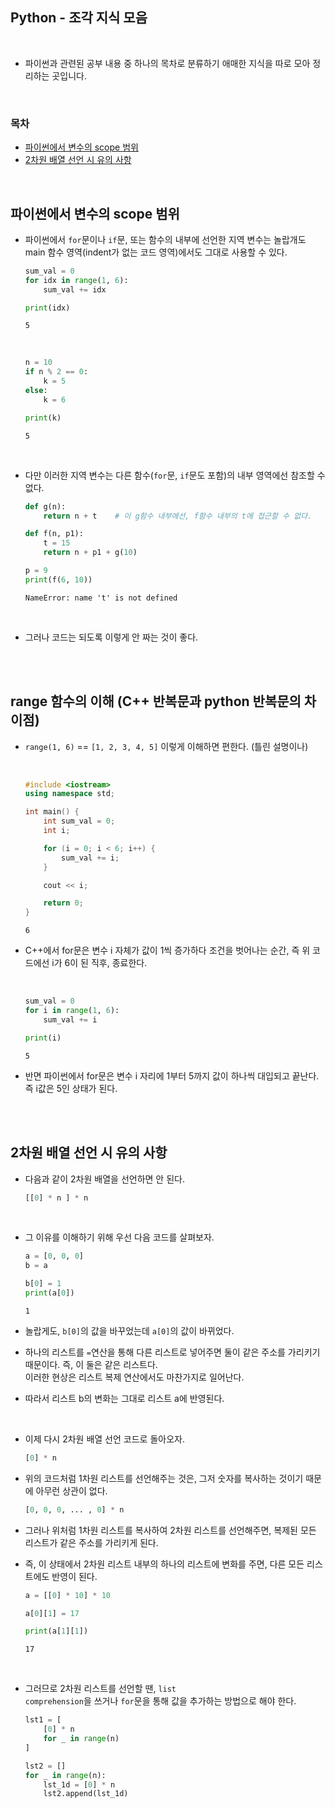 ## Python - 조각 지식 모음

<br/>

* 파이썬과 관련된 공부 내용 중 하나의 목차로 분류하기 애매한 지식을 따로 모아 정리하는 곳입니다.

<br/>

### 목차

* <a href="https://github.com/SangYoonLee1231/TIL/blob/main/Python/python_piece_info.md#%ED%8C%8C%EC%9D%B4%EC%8D%AC%EC%97%90%EC%84%9C-%EB%B3%80%EC%88%98%EC%9D%98-scope-%EB%B2%94%EC%9C%84">파이썬에서 변수의 scope 범위</a>
* <a href="https://github.com/SangYoonLee1231/TIL/blob/main/Python/python_piece_info.md#2%EC%B0%A8%EC%9B%90-%EB%B0%B0%EC%97%B4-%EC%84%A0%EC%96%B8-%EC%8B%9C-%EC%9C%A0%EC%9D%98-%EC%82%AC%ED%95%AD">2차원 배열 선언 시 유의 사항</a>

<br/>

## 파이썬에서 변수의 scope 범위

* 파이썬에서 <code>for</code>문이나 <code>if</code>문, 또는 함수의 내부에 선언한 지역 변수는 놀랍개도 main 함수 영역(indent가 없는 코드 영역)에서도 그대로 사용할 수 있다.


    ```python
    sum_val = 0
    for idx in range(1, 6):
        sum_val += idx

    print(idx)
    ```
    ```
    5
    ```

    <br/>

    ```python
    n = 10
    if n % 2 == 0:
        k = 5
    else:
        k = 6

    print(k)
    ```
    ```
    5
    ```

<br/>

* 다만 이러한 지역 변수는 다른 함수(<code>for</code>문, <code>if</code>문도 포함)의 내부 영역에선 참조할 수 없다.

    ```python
    def g(n):
        return n + t    # 이 g함수 내부에선, f함수 내부의 t에 접근할 수 없다.

    def f(n, p1):
        t = 15
        return n + p1 + g(10)

    p = 9
    print(f(6, 10))
    ```
    ```
    NameError: name 't' is not defined
    ```

<br/>

* 그러나 코드는 되도록 이렇게 안 짜는 것이 좋다.

<br/><br/>

## range 함수의 이해 (C++ 반복문과 python 반복문의 차이점)

* <code>range(1, 6)</code> == <code>[1, 2, 3, 4, 5]</code> 이렇게 이해하면 편한다. (틀린 설명이나)

    <br/>

    ```c++
    #include <iostream>
    using namespace std;

    int main() {
        int sum_val = 0;
        int i;

        for (i = 0; i < 6; i++) {
            sum_val += i;
        }

        cout << i;

        return 0;
    }
    ```
    ```
    6
    ```

* C++에서 for문은 변수 i 자체가 값이 1씩 증가하다 조건을 벗어나는 순간, 즉 위 코드에선 i가 6이 된 직후, 종료한다.

    <br/>

    ```python
    sum_val = 0
    for i in range(1, 6):
        sum_val += i

    print(i)
    ```
    ```
    5
    ```

* 반면 파이썬에서 for문은 변수 i 자리에 1부터 5까지 값이 하나씩 대입되고 끝난다. 즉 i값은 5인 상태가 된다.

<br/><br/>

## 2차원 배열 선언 시 유의 사항

* 다음과 같이 2차원 배열을 선언하면 안 된다.

    ```python
    [[0] * n ] * n
    ```

<br/>

* 그 이유를 이해하기 위해 우선 다음 코드를 살펴보자.

    ```python
    a = [0, 0, 0]
    b = a

    b[0] = 1
    print(a[0])
    ```
    ```
    1
    ```

* 놀랍게도, <code>b[0]</code>의 값을 바꾸었는데 <code>a[0]</code>의 값이 바뀌었다.

* 하나의 리스트를 <code>=</code>연산을 통해 다른 리스트로 넣어주면 둘이 같은 주소를 가리키기 때문이다. 즉, 이 둘은 같은 리스트다.  
이러한 현상은 리스트 복제 연산에서도 마찬가지로 일어난다.

* 따라서 리스트 b의 변화는 그대로 리스트 a에 반영된다.

<br/>

* 이제 다시 2차원 배열 선언 코드로 돌아오자.

    ```python
    [0] * n 
    ```

* 위의 코드처럼 1차원 리스트를 선언해주는 것은, 그저 숫자를 복사하는 것이기 때문에 아무런 상관이 없다.

    ```python
    [0, 0, 0, ... , 0] * n
    ```

* 그러나 위처럼 1차원 리스트를 복사하여 2차원 리스트를 선언해주면, 복제된 모든 리스트가 같은 주소를 가리키게 된다.

* 즉, 이 상태에서 2차원 리스트 내부의 하나의 리스트에 변화를 주면, 다른 모든 리스트에도 반영이 된다.

    ```python
    a = [[0] * 10] * 10

    a[0][1] = 17

    print(a[1][1])
    ```
    ```
    17
    ```

<br/>

* 그러므로 2차원 리스트를 선언할 땐, <code>list comprehension</code>을 쓰거나 <code>for</code>문을 통해 값을 추가하는 방법으로 해야 한다.

    ```python
    lst1 = [
        [0] * n
        for _ in range(n)
    ]

    lst2 = []
    for _ in range(n):
        lst_1d = [0] * n
        lst2.append(lst_1d)
    ```
